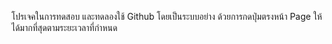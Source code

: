 โปรเจคในการทดสอบ และทดลองใช้ Github โดยเป็นระบบอย่าง ด้วยการกดปุ่มตรงหน้า Page ให้ได้มากที่สุดตามระยะเวลาที่กำหนด
